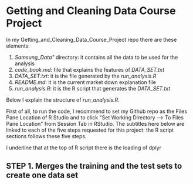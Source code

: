 # Getting and Cleaning Data Course Project

In my Getting_and_Cleaning_Data_Course_Project repo there are these elements:

1. *Samsung_Data"* directory: it contains all the data to be used for the analysis
2. *code_book.md*: file that explains the features of *DATA_SET.txt*
2. *DATA_SET.txt*: it is the file generated by the *run_analysis.R*
3. *README.md*: it is the current market down explanation file
4. *run_analysis.R*: it is the R script that generates the *DATA_SET.txt*

Below I explain the structure of *run_analysis.R.* 

First of all, to run the code, I recommend to set my Github repo as the Files Pane Location of R Studio and to click "Set Working Directory --> To Files Pane Location" from Session Tab in RStudio. The subtitles here below are linked to each of the five steps requested for this project: the R script sections follows these five steps. 

I underline that at the top of R script there is the loading of dplyr  

## STEP 1. Merges the training and the test sets to create one data set



